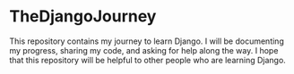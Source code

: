 TheDjangoJourney
================
This repository contains my journey to learn Django. I will be documenting my progress, sharing my code, and asking for help along the way. I hope that this repository will be helpful to other people who are learning Django.